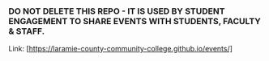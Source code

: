 ### DO NOT DELETE THIS REPO - IT IS USED BY STUDENT ENGAGEMENT TO SHARE EVENTS WITH STUDENTS, FACULTY & STAFF.
Link: [https://laramie-county-community-college.github.io/events/]
